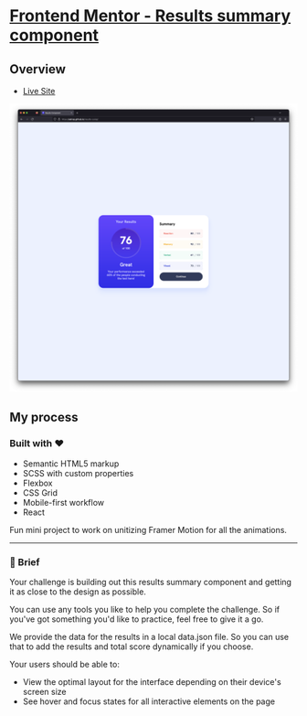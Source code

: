 # [Frontend Mentor - Results summary component](https://www.frontendmentor.io/challenges/results-summary-component-CE_K6s0maV)

## Overview

-   [Live Site](https://satrop.github.io/results-comp/)

![](img.png)

## My process

### Built with ❤️

-   Semantic HTML5 markup
-   SCSS with custom properties
-   Flexbox
-   CSS Grid
-   Mobile-first workflow
-   React

Fun mini project to work on unitizing Framer Motion for all the animations.

---

### 📝 Brief

Your challenge is building out this results summary component and getting it as close to the design as possible.

You can use any tools you like to help you complete the challenge. So if you've got something you'd like to practice, feel free to give it a go.

We provide the data for the results in a local data.json file. So you can use that to add the results and total score dynamically if you choose.

Your users should be able to:

-   View the optimal layout for the interface depending on their device's screen size
-   See hover and focus states for all interactive elements on the page

